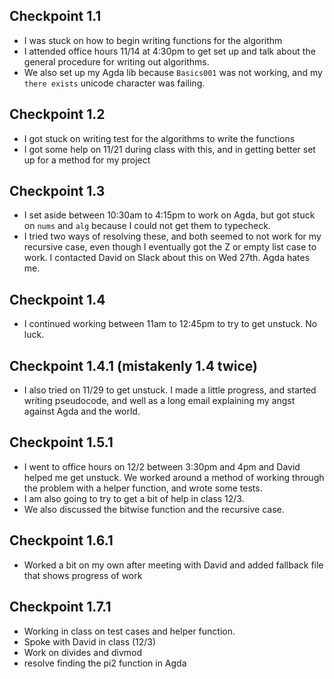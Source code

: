 ## Checkpoint 1.1
- I was stuck on how to begin writing functions for the algorithm
- I attended office hours 11/14 at 4:30pm to get set up and talk
about the general procedure for writing out algorithms.
- We also set up my Agda lib because ```Basics001``` was not working,
and my ```there exists``` unicode character was failing. 

## Checkpoint 1.2
- I got stuck on writing test for the algorithms to write the functions
- I got some help on 11/21 during class with this, and in getting
better set up for a method for my project

## Checkpoint 1.3
- I set aside between 10:30am to 4:15pm to work on Agda, but got
stuck on ```nums``` and ```alg``` because I could not get them to typecheck.
- I tried two ways of resolving these, and both seemed to not work
for my recursive case, even though I eventually got the Z or empty
list case to work. I contacted David on Slack about this on Wed 27th.
Agda hates me.

## Checkpoint 1.4
- I continued working between 11am to 12:45pm to try to get unstuck.
No luck.

## Checkpoint 1.4.1 (mistakenly 1.4 twice)
- I also tried on 11/29 to get unstuck. I made a little progress,
and started writing pseudocode, and well as a long email explaining
my angst against Agda and the world.

## Checkpoint 1.5.1
- I went to office hours on 12/2 between 3:30pm and 4pm and David
helped me get unstuck. We worked around a method of working through
the problem with a helper function, and wrote some tests.
- I am also going to try to get a bit of help in class 12/3.
- We also discussed the bitwise function and the recursive case.

## Checkpoint 1.6.1
- Worked a bit on my own after meeting with David and added fallback
file that shows progress of work

## Checkpoint 1.7.1
- Working in class on test cases and helper function.
- Spoke with David in class (12/3)
- Work on divides and divmod
- resolve finding the pi2 function in Agda


